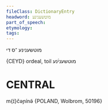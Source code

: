 ```yaml
---
fileClass: DictionaryEntry
headword: מוטשענינע
part_of_speech: 
etymology: 
tags: 
---
```

מוטשענינע
־ס
די

{CEYD}
ordeal, toil מוטשעני֜נע

CENTRAL
========

m{ɪ́}čəɲínə̃ {POLAND, Wolbrom, 50196}